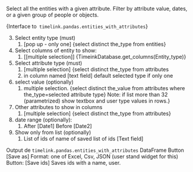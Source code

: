 Select all the entities with a given attribute. 
Filter by attribute value, dates, or a given group of people or objects.

{Interface to` timelink.pandas.entities_with_attributes`}



3. Select entity type  (must)
	1. [pop up - only one] {select distinct the_type from entities}
4. Select columns of entity to show: 
	1. [[multiple selection]]  {TimeinkDatabase.get_columns(Entity_type)}
5. Select attribute type  (must) 
	1. [multiple selection]  {select distinct the_type from attributes
	2. in column named [text field] default selected type if only one
6. select value  (optionally)
	1. multiple selection.  {select distinct the_value from attributes where the_type=selected attribute type} Note: if list more than 32 (parametrized) show textbox and user type values in rows.}
7. Other attributes to show in columns
	1. [multiple selection]  {select distinct the_type from attributes}
8. date range (optionally):
	1. After [Date1] Before [Date2]
9. Show only from list (optionally)
	1. List of ids of name of saved list of ids [Text field]

Output de `timelink.pandas.entities_with_attributes` DataFrame 
Button [Save as]  Format: one of Excel, Csv, JSON (user stand widget for this)
Button: [Save ids]  Saves ids with a name, user.